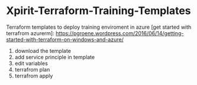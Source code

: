 # Xpirit-Terraform-Training-Templates
Terraform templates to deploy training enviroment in azure [get started with terrafrom azurerm]: https://pgroene.wordpress.com/2016/06/14/getting-started-with-terraform-on-windows-and-azure/

1. download the template
2. add service principle in template
3. edit variables
4. terrafrom plan
4. terrafrom apply
